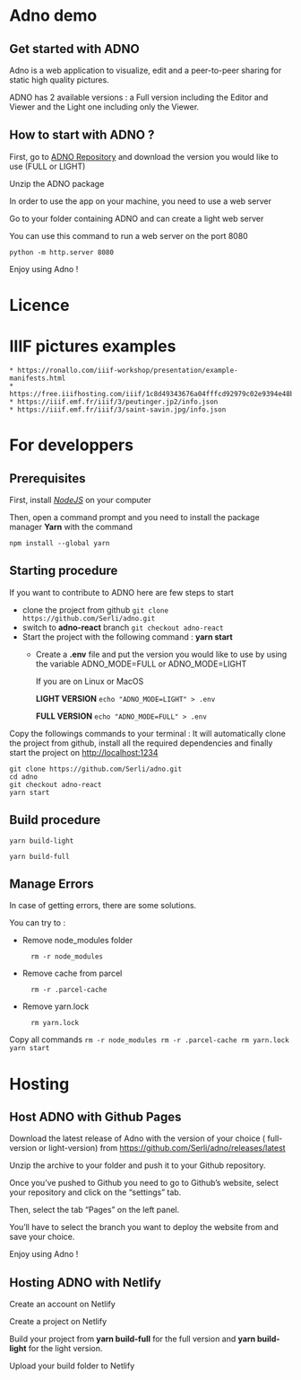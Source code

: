 # Adno demo

## Get started with ADNO

Adno is a web application to visualize, edit and a peer-to-peer sharing for static high quality pictures.

ADNO has 2 available versions : a Full version including the Editor and Viewer and the Light one including only the Viewer.

## How to start with ADNO ?

First, go to [ADNO Repository](<https://github.com/Serli/adno/releases/latest>) and download the version you would like to use (FULL or LIGHT)

Unzip the ADNO package

In order to use the app on your machine, you need to use a web server

Go to your folder containing ADNO and can create a light web server

You can use this command to run a web server on the port 8080

```
python -m http.server 8080
````

Enjoy using Adno !


# Licence



# IIIF pictures examples
    * https://ronallo.com/iiif-workshop/presentation/example-manifests.html
    * https://free.iiifhosting.com/iiif/1c8d49343676a04fffcd92979c02e9394e48bac96f590fffbadffc9133cd06b9/info.json
    * https://iiif.emf.fr/iiif/3/peutinger.jp2/info.json
    * https://iiif.emf.fr/iiif/3/saint-savin.jpg/info.json


# For developpers

## Prerequisites

First, install *[NodeJS](https://nodejs.org/en/)* on your computer

Then, open a command prompt and you need to install the package manager **Yarn** with the command 

`npm install --global yarn`

## Starting procedure

If you want to contribute to ADNO here are few steps to start 
  * clone the project from github `git clone https://github.com/Serli/adno.git`
  * switch to **adno-react** branch `git checkout adno-react`
  * Start the project with the following command : **yarn start**
    * Create a **.env** file and put the version you would like to use by using the variable ADNO_MODE=FULL or ADNO_MODE=LIGHT

      If you are on Linux or MacOS

      **LIGHT VERSION** `echo "ADNO_MODE=LIGHT" > .env`

      **FULL VERSION** `echo "ADNO_MODE=FULL" > .env`

Copy the followings commands to your terminal : It will automatically clone the project from github, install all the required dependencies and finally start the project on <http://localhost:1234>



```
git clone https://github.com/Serli/adno.git
cd adno
git checkout adno-react
yarn start
```


## Build procedure
```
yarn build-light
```

```
yarn build-full
```


## Manage Errors
In case of getting errors, there are some solutions.

You can try to :
  * Remove node_modules folder

    ```
      rm -r node_modules
    ```
  * Remove cache from parcel
    ```
      rm -r .parcel-cache
    ```
  * Remove yarn.lock
    ```
      rm yarn.lock
    ```

  Copy all commands
    ```
      rm -r node_modules
      rm -r .parcel-cache
      rm yarn.lock
      yarn start
    ```


# Hosting 

## Host ADNO with Github Pages

Download the latest release of Adno with the version of your choice ( full-version or light-version) from  https://github.com/Serli/adno/releases/latest

Unzip the archive to your folder and push it to your Github repository.

Once you’ve pushed to Github you need to go to Github’s website, select your repository and click on the “settings” tab.

Then, select the tab “Pages” on the left panel.

You’ll have to select the branch you want to deploy the website from and save your choice.

Enjoy using Adno !


## Hosting ADNO with Netlify

Create an account on Netlify

Create a project on Netlify

Build your project from **yarn build-full** for the full version and **yarn build-light** for the light version.

Upload your build folder to Netlify

